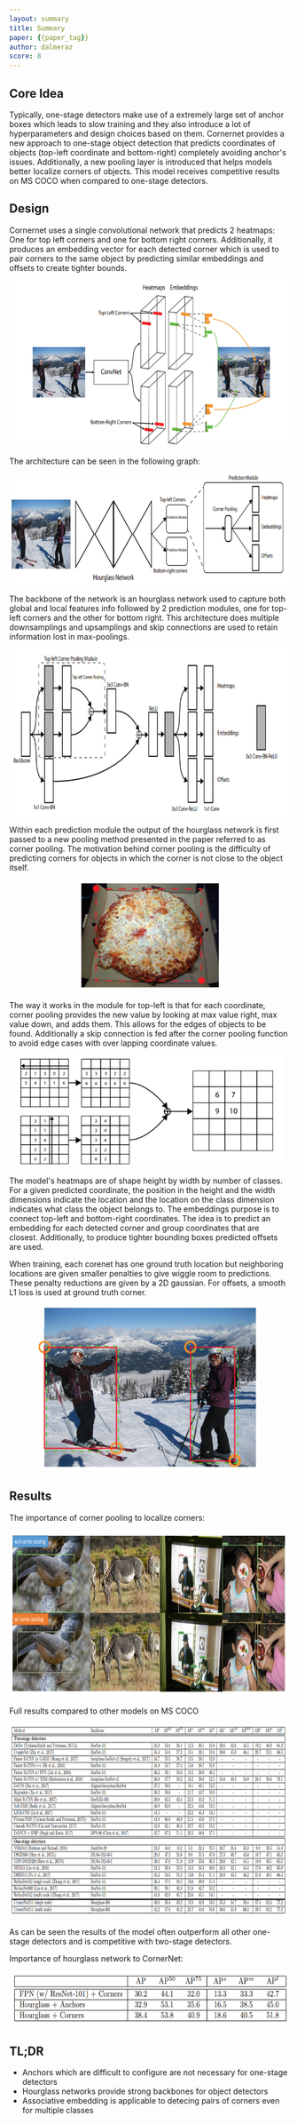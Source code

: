 ```yaml
---
layout: summary
title: Summary
paper: {{paper_tag}}
author: dalmeraz
score: 8
---
```


## Core Idea
Typically, one-stage detectors make use of a extremely large set of anchor boxes which leads to slow training and they also introduce a lot of hyperparameters and design choices based on them. Cornernet provides a new approach to one-stage object detection that predicts coordinates of objects (top-left coordinate and bottom-right) completely avoiding anchor's issues. Additionally, a new pooling layer is introduced that helps models better localize corners of objects. This model receives competitive results on MS COCO when compared to one-stage detectors.

## Design
Cornernet uses a single convolutional network that predicts 2 heatmaps: One for top left corners and one for bottom right corners. Additionally, it produces an embedding vector for each detected corner which is used to pair corners to the same object by predicting similar embeddings and offsets to create tighter bounds.

<p align="center"> <img src="law2018cornernet_1_a.png" height="300"/> </p>

The architecture can be seen in the following graph:

<p align="center"> <img src="law2018cornernet_1_c.png" height="200"/> </p>

The backbone of the network is an hourglass network used to capture both global and local features info followed by 2 prediction modules, one for top-left corners and the other for bottom right. This architecture does multiple downsamplings and upsamplings and skip connections are used to retain information lost in max-poolings.

<p align="center"> <img src="law2018cornernet_1_f.png" height="300"/> </p>

Within each prediction module the output of the hourglass network is first passed to a new pooling method presented in the paper referred to as corner pooling. The motivation behind corner pooling is the difficulty of predicting corners for objects in which the corner is not close to the object itself. 

<p align="center"> <img src="law2018cornernet_1_b.png" height="200"/> </p>

The way it works in the module for top-left is that for each coordinate, corner pooling provides the new value by looking at max value right, max value down, and adds them. This allows for the edges of objects to be found. Additionally a skip connection is fed after the corner pooling function to avoid edge cases with over lapping coordinate values.

<p align="center"> <img src="law2018cornernet_1_e.png" height="200"/> </p>


The model's heatmaps are of shape height by width by number of classes. For a given predicted coordinate, the position in the height and the width dimensions indicate the location and the location on the class dimension indicates what class the object belongs to. The embeddings purpose is to connect top-left and bottom-right coordinates. The idea is to predict an embedding for each detected corner and group coordinates that are closest. Additionally, to produce tighter bounding boxes predicted offsets are used.

When training, each corenet has one ground truth location but neighboring locations are given smaller penalties to give wiggle room to predictions. These penalty reductions are given by a 2D gaussian. For offsets, a smooth L1 loss is used at ground truth corner.

<p align="center"> <img src="law2018cornernet_1_d.png" height="300"/> </p>


## Results
The importance of corner pooling to localize corners:

<p align="center"> <img src="law2018cornernet_1_g.png" height="300"/> </p>

Full results compared to other models on MS COCO

<p align="center"> <img src="law2018cornernet_1_h.png" height="350"/> </p>

As can be seen the results of the model often outperform all other one-stage detectors and is competitive with two-stage detectors.

Importance of hourglass network to CornerNet:

<p align="center"> <img src="law2018cornernet_1_i.png" height="100"/> </p>

## TL;DR
* Anchors which are difficult to configure are not necessary for one-stage detectors
* Hourglass networks provide strong backbones for object detectors
* Associative embedding is applicable to detecing pairs of corners even for multiple classes


